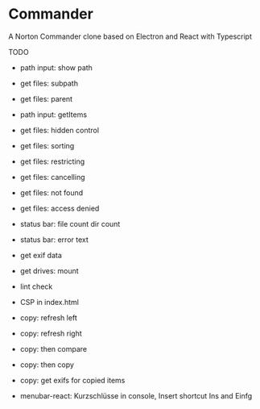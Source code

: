 # Commander
A Norton Commander clone based on Electron and React with Typescript

TODO
* path input: show path
* get files: subpath
* get files: parent
* path input: getItems
* get files: hidden control
* get files: sorting
* get files: restricting
* get files: cancelling
* get files: not found
* get files: access denied
* status bar: file count dir count
* status bar: error text
* get exif data
* get drives: mount
* lint check
* CSP in index.html

* copy: refresh left 
* copy: refresh right 
* copy: then compare
* copy: then copy
* copy: get exifs for copied items

* menubar-react: Kurzschlüsse in console, Insert shortcut Ins and Einfg